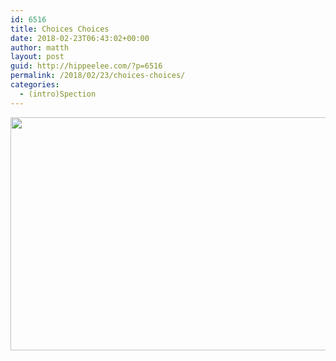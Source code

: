 ```yaml
---
id: 6516
title: Choices Choices
date: 2018-02-23T06:43:02+00:00
author: matth
layout: post
guid: http://hippeelee.com/?p=6516
permalink: /2018/02/23/choices-choices/
categories:
  - (intro)Spection
---
```

<img src="http://localhost/wp-content/uploads/2018/02/img_4035.jpg" class="size-full wp-image-6515" height="373" width="764" srcset="http://localhost/wp-content/uploads/2018/02/img_4035.jpg 764w, http://localhost/wp-content/uploads/2018/02/img_4035-300x146.jpg 300w" sizes="(max-width: 706px) 89vw, (max-width: 767px) 82vw, 740px" />